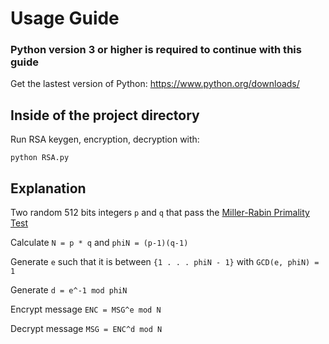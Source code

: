 # Usage Guide

### Python version 3 or higher is required to continue with this guide

Get the lastest version of Python: https://www.python.org/downloads/
<br/>

## Inside of the project directory

Run RSA keygen, encryption, decryption with:

```
python RSA.py
```

## Explanation

Two random 512 bits integers `p` and `q` that pass the [Miller-Rabin Primality Test](https://en.wikipedia.org/wiki/Miller%E2%80%93Rabin_primality_test)

Calculate `N = p * q` and `phiN = (p-1)(q-1)`

Generate `e` such that it is between `{1 . . . phiN - 1}` with `GCD(e, phiN) = 1`

Generate `d = e^-1 mod phiN`

Encrypt message `ENC = MSG^e mod N`

Decrypt message `MSG = ENC^d mod N`
